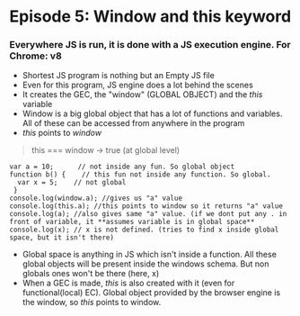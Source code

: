 # Episode 5: Window and this keyword

### Everywhere JS is run, it is done with a JS execution engine. For Chrome: v8

- Shortest JS program is nothing but an Empty JS file
- Even for this program, JS engine does a lot behind the scenes
- It creates the GEC, the "window" (GLOBAL OBJECT) and the *this* variable
- Window is a big global object that has a lot of functions and variables. All of these can be accessed from anywhere in the program
- *this* points to *window*
> this === window -> true (at global level)
```
var a = 10;      // not inside any fun. So global object
function b() {    // this fun not inside any function. So global.
  var x = 5;    // not global
 }
console.log(window.a); //gives us "a" value
console.log(this.a); //this points to window so it returns "a" value
console.log(a); //also gives same "a" value. (if we dont put any . in front of variable, it **assumes variable is in global space**
console.log(x); // x is not defined. (tries to find x inside global space, but it isn't there) 
```
- Global space is anything in JS which isn't inside a function. All these global objects will be present inside the windows schema. But non globals ones won't be there (here, x)
- When a GEC is made, *this* is also created with it (even for functional(local) EC). Global object provided by the browser engine is the window, so *this* points to window.
